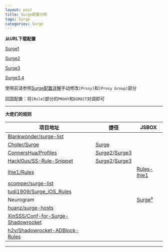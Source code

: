 ```yaml
---
layout: post
title: Surge配置示例
tags: Surge  
categories: Surge
---
```


**从URL下载配置**

[Surge1](https://raw.githubusercontent.com/ydzydzydz/Rules/master/conf/example/Surge1.conf)

[Surge2](https://raw.githubusercontent.com/ydzydzydz/Rules/master/conf/example/Surge2.conf)

[Surge3](https://raw.githubusercontent.com/ydzydzydz/Rules/master/conf/example/Surge3.conf)

[Surge3.4](https://raw.githubusercontent.com/ydzydzydz/Rules/master/conf/example/Surge3.4.conf)

使用前请参照[Surge配置详解](http://zhuangzhuang.cf/2018-11-14/surge/)手动修改`[Prosy]`和`[Prosy Group]`部分

回国配置：将`[Rule]`部分的`PROXY`和`DIRECT`对调即可

---

**大佬们的规则**

|项目地址|捷径|JSBOX|
|----|----|----|
|[Blankwonder/surge-list](https://github.com/Blankwonder/surge-list)  
|[Choler/Surge](https://github.com/Choler/Surge)|[Surge](https://www.icloud.com/shortcuts/6da9a6c09618464d85c11580d81b1e51)
|[ConnersHua/Profiles](https://github.com/ConnersHua/Profiles)|[Surge2](https://www.icloud.com/shortcuts/0913876d77d647f7b229903edb3a9be0)/[Surge3](https://www.icloud.com/shortcuts/bbb973be542a4c4bba94101f2ae16bcf)
|[Hackl0us/SS-Rule-Snippet](https://github.com/Hackl0us/SS-Rule-Snippet)|[Surge2](https://www.icloud.com/shortcuts/eb5f7930bf8e414993452c3cae1906ca)/[Surge3](https://www.icloud.com/shortcuts/5dee27f365974ba7bec536adc543b24d)
|[lhie1/Rules](https://github.com/lhie1/Rules)| |[Rules-lhie1](https://xteko.com/redir?name=Rules-lhie1&url=https://raw.githubusercontent.com/Fndroid/jsbox_script/master/Rules-lhie1/.output/Rules-lhie1.box)
|[scomper/surge-list](https://github.com/scomper/surge-list)  
|[tudi1909/Surge_iOS_Rules](https://github.com/tudi1909/Surge_iOS_Rules)  
|Neurogram| |[Surge³](https://xteko.com/redir?name=Surge³&url=https%3A%2F%2Fraw.githubusercontent.com%2FNeurogram-R%2FJSBox%2Fmaster%2FSurge%25c2%25b3.box&icon=icon_053.png&version=0.7.4&author=Neurogram)
|[huanz/surge-hosts](https://github.com/huanz/surge-hosts)
|[XinSSS/Conf-for-Surge-Shadowrocket](https://github.com/XinSSS/Conf-for-Surge-Shadowrocket)
|[h2y/Shadowrocket-ADBlock-Rules](https://github.com/h2y/Shadowrocket-ADBlock-Rules)

---
